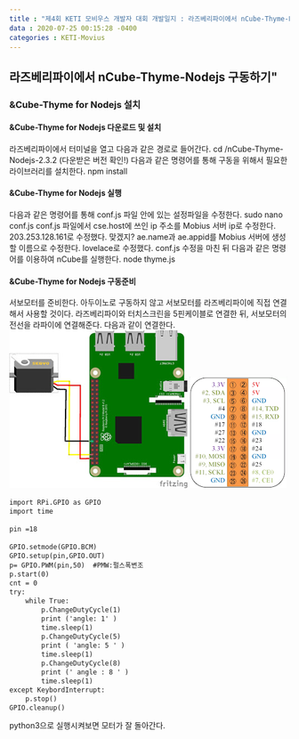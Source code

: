 ```yaml
---
title : "제4회 KETI 모비우스 개발자 대회 개발일지 : 라즈베리파이에서 nCube-Thyme-Nodejs 구동하기"
data : 2020-07-25 00:15:28 -0400
categories : KETI-Movius
---
```


## 라즈베리파이에서 nCube-Thyme-Nodejs 구동하기"
### &Cube-Thyme for Nodejs 설치
#### &Cube-Thyme for Nodejs 다운로드 및 설치
라즈베리파이에서 터미널을 열고 다음과 같은 경로로 들어간다. 
cd /nCube-Thyme-Nodejs-2.3.2 (다운받은 버전 확인!)
다음과 같은 명령어를 통해 구동을 위해서 필요한 라이브러리를 설치한다.
npm install


#### &Cube-Thyme for Nodejs 실행
다음과 같은 명령어를 통해 conf.js 파일 안에 있는 설정파일을 수정한다.
sudo nano conf.js
conf.js 파일에서 cse.host에 쓰인 ip 주소를 Mobius 서버 ip로 수정한다. 203.253.128.161로 수정했다. 맞겠지?
ae.name과 ae.appid를 Mobius 서버에 생성할 이름으로 수정한다. lovelace로 수정했다.
conf.js 수정을 마친 뒤 다음과 같은 명령어를 이용하여 nCube를 실행한다.
node thyme.js


#### &Cube-Thyme for Nodejs 구동준비
서보모터를 준비한다. 아두이노로 구동하지 않고 서보모터를 라즈베리파이에 직접 연결해서 사용할 것이다.
라즈베리파이와 터치스크린을 5핀케이블로 연결한 뒤, 서보모터의 전선을 라파이에 연결해준다.
다음과 같이 연결한다.
![Alt Text](/assets/images/movius02/raspberryPi_servo.jpg)
![Alt Text](/assets/images/movius02/GPIO.png)

    import RPi.GPIO as GPIO
    import time
    
    pin =18
    
    GPIO.setmode(GPIO.BCM)
    GPIO.setup(pin,GPIO.OUT)
    p= GPIO.PWM(pin,50)  #PMW:펄스폭변조
    p.start(0)
    cnt = 0
    try:
        while True:
            p.ChangeDutyCycle(1)
            print ('angle: 1' )
            time.sleep(1)
            p.ChangeDutyCycle(5)
            print ( 'angle: 5 ' )
            time.sleep(1)
            p.ChangeDutyCycle(8)
            print (' angle : 8 ' )
            time.sleep(1)
    except KeybordInterrupt:
        p.stop()
    GPIO.cleanup()

python3으로 실행시켜보면 모터가 잘 돌아간다. 

